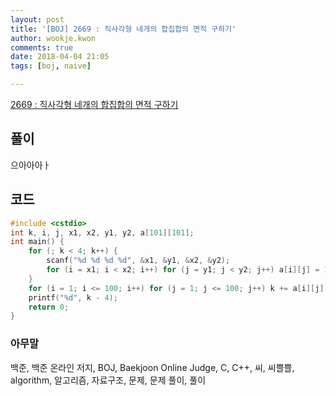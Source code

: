 ```yaml
---
layout: post
title: '[BOJ] 2669 : 직사각형 네개의 합집합의 면적 구하기'
author: wookje.kwon
comments: true
date: 2018-04-04 21:05
tags: [boj, naive]

---
```


[2669 : 직사각형 네개의 합집합의 면적 구하기](https://www.acmicpc.net/problem/2669)

## 풀이

으아아아ㅏ

## 코드

```cpp
#include <cstdio>
int k, i, j, x1, x2, y1, y2, a[101][101];
int main() {
    for (; k < 4; k++) {
        scanf("%d %d %d %d", &x1, &y1, &x2, &y2);
        for (i = x1; i < x2; i++) for (j = y1; j < y2; j++) a[i][j] = 1;
    }
    for (i = 1; i <= 100; i++) for (j = 1; j <= 100; j++) k += a[i][j];
    printf("%d", k - 4);
    return 0;
}
```

### 아무말  
백준, 백준 온라인 저지, BOJ, Baekjoon Online Judge, C, C++, 씨, 씨쁠쁠, algorithm, 알고리즘, 자료구조, 문제, 문제 풀이, 풀이
